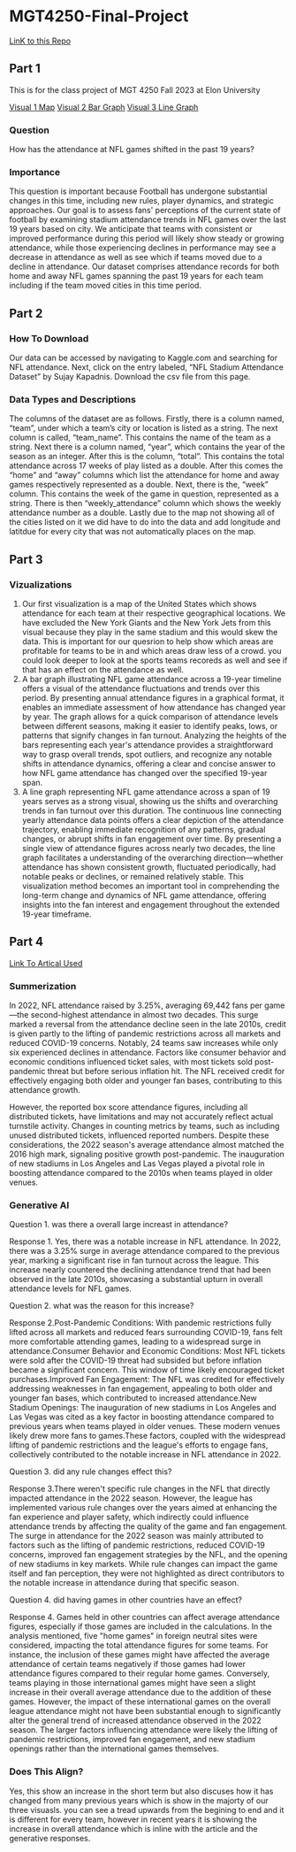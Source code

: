 # MGT4250-Final-Project
[LinK to this Repo](https://github.com/NoahD-15/MGT4250-Final-Project.git)

## Part 1
This is for the class project of MGT 4250 Fall 2023 at Elon University

[Visual 1 Map](https://public.tableau.com/shared/FCQHF6FCT?:display_count=n&:origin=viz_share_link)
[Visual 2 Bar Graph](https://public.tableau.com/shared/QPP99P9WG?:display_count=n&:origin=viz_share_link)
[Visual 3 Line Graph](https://public.tableau.com/shared/6Y8XB8BPT?:display_count=n&:origin=viz_share_link)
### Question 
How has the attendance at NFL games shifted in the past 19 years?
### Importance
This question is important because Football has undergone substantial changes in this time, including new rules, player dynamics, and strategic approaches. Our goal is to assess fans' perceptions of the current state of football by examining stadium attendance trends in NFL games over the last 19 years based on city. We anticipate that teams with consistent or improved performance during this period will likely show steady or growing attendance, while those experiencing declines in performance may see a decrease in attendance as well as see which if teams moved due to a decline in attendance. Our dataset comprises attendance records for both home and away NFL games spanning the past 19 years for each team including if the team moved cities in this time period.

## Part 2
### How To Download
Our data can be accessed by navigating to Kaggle.com and searching for NFL attendance. Next, click on the entry labeled, “NFL Stadium Attendance Dataset” by Sujay Kapadnis. Download the csv file from this page. 

### Data Types and Descriptions
The columns of the dataset are as follows. Firstly, there is a column named, “team”, under which a team’s city or location is listed as a string. The next column is called, “team_name”. This contains the name of the team as a string. Next there is a column named, “year”, which contains the year of the season as an integer. After this is the column, “total”. This contains the total attendance across 17 weeks of play listed as a double. After this comes the “home” and “away” columns which list the attendance for home and away games respectively represented as a double. Next, there is the, “week” column. This contains the week of the game in question, represented as a string. There is then “weekly_attendance” column which shows the weekly attendance number as a double. Lastly due to the map not showing all of the cities listed on it we did have to do into the data and add longitude and latitdue for every city that was not automatically places on the map.

## Part 3 
### Vizualizations
1. Our first visualization is a map of the United States which shows attendance for each team at their respective geographical locations. We have excluded the New York Giants and the New York Jets from this visual because they play in the same stadium and this would skew the data. This is important for our quesrion to help show which areas are profitable for teams to be in and which areas draw less of a crowd. you could look deeper to look at the sports teams recoreds as well and see if that has an effect on the attendance as well.
2. A bar graph illustrating NFL game attendance across a 19-year timeline offers a visual of the attendance fluctuations and trends over this period. By presenting annual attendance figures in a graphical format, it enables an immediate assessment of how attendance has changed year by year. The graph allows for a quick comparison of attendance levels between different seasons, making it easier to identify peaks, lows, or patterns that signify changes in fan turnout. Analyzing the heights of the bars representing each year's attendance provides a straightforward way to grasp overall trends, spot outliers, and recognize any notable shifts in attendance dynamics, offering a clear and concise answer to how NFL game attendance has changed over the specified 19-year span.
3. A line graph representing NFL game attendance across a span of 19 years serves as a strong visual, showing us the shifts and overarching trends in fan turnout over this duration. The continuous line connecting yearly attendance data points offers a clear depiction of the attendance trajectory, enabling immediate recognition of any patterns, gradual changes, or abrupt shifts in fan engagement over time. By presenting a single view of attendance figures across nearly two decades, the line graph facilitates a understanding of the overarching direction—whether attendance has shown consistent growth, fluctuated periodically, had notable peaks or declines, or remained relatively stable. This visualization method becomes an important tool in comprehending the long-term change and dynamics of NFL game attendance, offering insights into the fan interest and engagement throughout the extended 19-year timeframe.

## Part 4 

[Link To Artical Used](https://www.sportsbusinessjournal.com/Journal/Issues/2023/01/16/Upfront/nfl-attendance.aspx)
### Summerization 

In 2022, NFL attendance raised by 3.25%, averaging 69,442 fans per game—the second-highest attendance in almost two decades. This surge marked a reversal from the attendance decline seen in the late 2010s, credit is given partly to the lifting of pandemic restrictions across all markets and reduced COVID-19 concerns. Notably, 24 teams saw increases while only six experienced declines in attendance. Factors like consumer behavior and economic conditions influenced ticket sales, with most tickets sold post-pandemic threat but before serious inflation hit. The NFL received credit for effectively engaging both older and younger fan bases, contributing to this attendance growth.

However, the reported box score attendance figures, including all distributed tickets, have limitations and may not accurately reflect actual turnstile activity. Changes in counting metrics by teams, such as including unused distributed tickets, influenced reported numbers. Despite these considerations, the 2022 season's average attendance almost matched the 2016 high mark, signaling positive growth post-pandemic. The inauguration of new stadiums in Los Angeles and Las Vegas played a pivotal role in boosting attendance compared to the 2010s when teams played in older venues.


### Generative AI

Question 1. was there a overall large increast in attendance?

Response 1. Yes, there was a notable increase in NFL attendance. In 2022, there was a 3.25% surge in average attendance compared to the previous year, marking a significant rise in fan turnout across the league. This increase nearly countered the declining attendance trend that had been observed in the late 2010s, showcasing a substantial upturn in overall attendance levels for NFL games.

Question 2. what was the reason for this increase?

Response 2.Post-Pandemic Conditions: With pandemic restrictions fully lifted across all markets and reduced fears surrounding COVID-19, fans felt more comfortable attending games, leading to a widespread surge in attendance.Consumer Behavior and Economic Conditions: Most NFL tickets were sold after the COVID-19 threat had subsided but before inflation became a significant concern. This window of time likely encouraged ticket purchases.Improved Fan Engagement: The NFL was credited for effectively addressing weaknesses in fan engagement, appealing to both older and younger fan bases, which contributed to increased attendance.New Stadium Openings: The inauguration of new stadiums in Los Angeles and Las Vegas was cited as a key factor in boosting attendance compared to previous years when teams played in older venues. These modern venues likely drew more fans to games.These factors, coupled with the widespread lifting of pandemic restrictions and the league's efforts to engage fans, collectively contributed to the notable increase in NFL attendance in 2022.

Question 3. did any rule changes effect this?

Response 3.There weren't specific rule changes in the NFL that directly impacted attendance in the 2022 season. However, the league has implemented various rule changes over the years aimed at enhancing the fan experience and player safety, which indirectly could influence attendance trends by affecting the quality of the game and fan engagement.
The surge in attendance for the 2022 season was mainly attributed to factors such as the lifting of pandemic restrictions, reduced COVID-19 concerns, improved fan engagement strategies by the NFL, and the opening of new stadiums in key markets. While rule changes can impact the game itself and fan perception, they were not highlighted as direct contributors to the notable increase in attendance during that specific season.

Question 4. did having games in other countries have an effect?

Response 4. Games held in other countries can affect average attendance figures, especially if those games are included in the calculations. In the analysis mentioned, five "home games" in foreign neutral sites were considered, impacting the total attendance figures for some teams. For instance, the inclusion of these games might have affected the average attendance of certain teams negatively if those games had lower attendance figures compared to their regular home games. Conversely, teams playing in those international games might have seen a slight increase in their overall average attendance due to the addition of these games. However, the impact of these international games on the overall league attendance might not have been substantial enough to significantly alter the general trend of increased attendance observed in the 2022 season. The larger factors influencing attendance were likely the lifting of pandemic restrictions, improved fan engagement, and new stadium openings rather than the international games themselves.

### Does This Align?

Yes, this show an increase in the short term but also discuses how it has changed from many previous years which is show in the majorty of our three visuasls. you can see a tread upwards from the begining to end and it is different for every team, however in recent years it is showing the increase in overall attendance which is inline with the article and the generative responses. 
